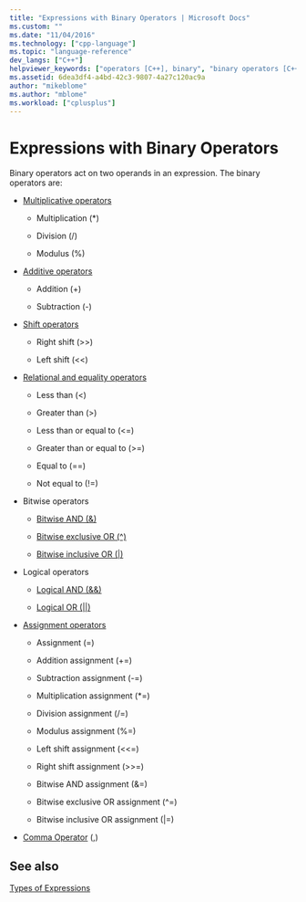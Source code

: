 ```yaml
---
title: "Expressions with Binary Operators | Microsoft Docs"
ms.custom: ""
ms.date: "11/04/2016"
ms.technology: ["cpp-language"]
ms.topic: "language-reference"
dev_langs: ["C++"]
helpviewer_keywords: ["operators [C++], binary", "binary operators [C++]", "expressions [C++], binary operators"]
ms.assetid: 6dea3df4-a4bd-42c3-9807-4a27c120ac9a
author: "mikeblome"
ms.author: "mblome"
ms.workload: ["cplusplus"]
---
```

# Expressions with Binary Operators
Binary operators act on two operands in an expression. The binary operators are:  
  
-   [Multiplicative operators](../cpp/multiplicative-operators-and-the-modulus-operator.md)  
  
    -   Multiplication (*)  
  
    -   Division (/)  
  
    -   Modulus (%)  
  
-   [Additive operators](../cpp/additive-operators-plus-and.md)  
  
    -   Addition (+)  
  
    -   Subtraction (-)  
  
-   [Shift operators](../cpp/left-shift-and-right-shift-operators-input-and-output.md)  
  
    -   Right shift (>>)  
  
    -   Left shift (<<)  
  
-   [Relational and equality operators](../cpp/relational-operators-equal-and-equal.md)  
  
    -   Less than (\<)  
  
    -   Greater than (>)  
  
    -   Less than or equal to (\<=)  
  
    -   Greater than or equal to (>=)  
  
    -   Equal to (==)  
  
    -   Not equal to (!=)  
  
-   Bitwise operators  
  
    -   [Bitwise AND (&)](../cpp/bitwise-and-operator-amp.md)  
  
    -   [Bitwise exclusive OR (^)](../cpp/bitwise-exclusive-or-operator-hat.md)  
  
    -   [Bitwise inclusive OR (&#124;)](../cpp/bitwise-inclusive-or-operator-pipe.md)  
  
-   Logical operators  
  
    -   [Logical AND (&&)](../cpp/logical-and-operator-amp-amp.md)  
  
    -   [Logical OR (&#124;&#124;)](../cpp/logical-or-operator-pipe-pipe.md)  
  
-   [Assignment operators](../cpp/assignment-operators.md)  
  
    -   Assignment (=)  
  
    -   Addition assignment (+=)  
  
    -   Subtraction assignment (-=)  
  
    -   Multiplication assignment (*=)  
  
    -   Division assignment (/=)  
  
    -   Modulus assignment (%=)  
  
    -   Left shift assignment (<\<=)  
  
    -   Right shift assignment (>>=)  
  
    -   Bitwise AND assignment (&=)  
  
    -   Bitwise exclusive OR assignment (^=)  
  
    -   Bitwise inclusive OR assignment (&#124;=)  
  
-   [Comma Operator](../cpp/comma-operator.md) (,)  
  
## See also  
 [Types of Expressions](../cpp/types-of-expressions.md)